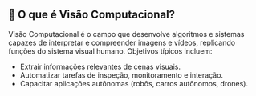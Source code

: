 
## 📌 O que é Visão Computacional?

Visão Computacional é o campo que desenvolve algoritmos e sistemas capazes de interpretar e compreender imagens e vídeos, replicando funções do sistema visual humano. Objetivos típicos incluem:

- Extrair informações relevantes de cenas visuais.  
- Automatizar tarefas de inspeção, monitoramento e interação.  
- Capacitar aplicações autônomas (robôs, carros autônomos, drones).
